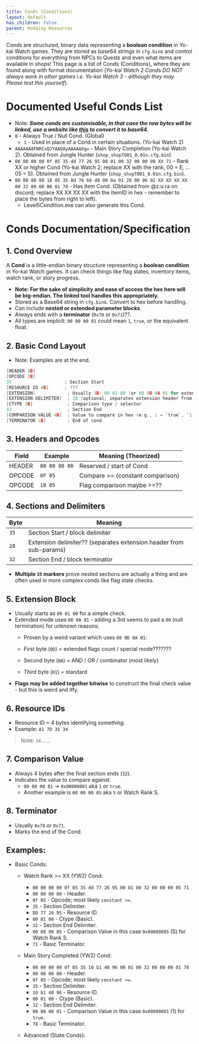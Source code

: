 ```yaml
---
title: Conds (Conditions)
layout: default
has_children: false
parent: Modding Resources
---
```


Conds are structured, binary data representing a **boolean condition** in Yo-kai Watch games. They are stored as base64 strings in `cfg.bin`s and control conditions for everything from NPCs to Quests and even what items are available in shops!
This page is a list of Conds (Conditions), where they are found along with format documentation (*Yo-kai Watch 2 Conds DO NOT always work in other games i.e. Yo-kai Watch 3 - although they may. Please test this yourself*).

# Documented Useful Conds List
* Note: ***Some conds are customisable, in that case the raw bytes will be linked, use a website like [this](https://cryptii.com/pipes/hex-to-base64) to convert it to base64.***
* `0` - Always True / Null Cond. (Global)
  * `1` - Used in place of a Cond in certain situations. (Yo-kai Watch 2)
* `AAAAAA8FNRCxQJYAAQAyAAAAAXg=` - Main Story Completion (Yo-kai Watch 2). Obtained from Jungle Hunter (`shop_shopT001_0.01n.cfg.bin`)
* `00 00 00 00 0f 05 35 dd 77 26 95 00 01 00 32 00 00 00 XX 71` - Rank XX or higher Cond (Yo-kai Watch 2; replace XX with the rank, 00 = E, ... 05 = S). Obtained from Jungle Hunter (`shop_shopT001_0.01n.cfg.bin`).
* `00 00 00 00 18 05 35 8d 76 66 d8 00 0a 01 28 00 06 02 XX XX XX XX 00 32 00 00 00 01 78` - Has Item Cond. (Obtained from @z.u.ra on discord; replace XX XX XX XX with the ItemID in hex - remember to place the bytes from right to left).
  * Level5Condition.exe can also generate this Cond.

 # Conds Documentation/Specification

## 1. **Cond Overview**

A **Cond** is a little-endian binary structure representing a **boolean condition** in Yo-kai Watch games.
It can check things like flag states, inventory items, watch rank, or story progress.
* **Note: For the sake of simplicity and ease of access the hex here will be big-endian. The linked tool handles this appropriately.**
* Stored as a Base64 string in `cfg.bin`s. Convert to hex before handling.
* Can include **nested or extended parameter blocks**.
* Always ends with a **terminator** (`0x78` or `0x71`)??.
* All types are implicit: `00 00 00 01` could mean `1`, `true`, or the equivalent float.


## 2. **Basic Cond Layout**
* Note: Examples are at the end.
```c
[HEADER 4B]
[OPCODE 2B]
35                    ; Section Start
[RESOURCE ID 4B]      ; ???
[EXTENSION]            ; Usually 3B: 00 01 00 (or 00 0D 0A 01 for extended due to null padding)
[EXTENSION DELIMITER]  ; 28 (optional, separates extension header from parameters)
[CTYPE 3B]             ; Comparison type / selector
32                     ; Section End
[COMPARISON VALUE 4B]  ; Value to compare in hex (e.g., 1 = `true`, `1` or the equivalent float).
[TERMINATOR 1B]        ; End of cond
```


## 3. **Headers and Opcodes**

| Field  | Example       | Meaning (Theorized)                                   |
| ------ | ------------- | ----------------------------------------------------- |
| HEADER | `00 00 00 00` | Reserved / start of Cond                              |
| OPCODE | `0F 05`       | Compare >= (constant comparison)                      |
| OPCODE | `18 05`       | Flag comparison maybe >=??                            |

## 4. **Sections and Delimiters**

| Byte | Meaning                                                              |
| ---- | -------------------------------------------------------------------- |
| `35` | Section Start / block delimiter                                      |
| `28` | Extension delimiter?? (separates extension header from sub-params)   |
| `32` | Section End / block terminator                                       |

* **Multiple `35` markers** prove nested sections are actually a thing and are often used in more complex conds like flag state checks.

## 5. **Extension Block**

* Usually starts as `00 01 00` for a simple check.
* Extended mode uses `00 0A 01` - adding a 3rd seems to pad a `00` (null termination) for unknown reasons:
  * Proven by a weird variant which uses `00 0D 0A 01`:

  * First byte (`0D`) = extended flags count / special mode???????
  * Second byte (`0A`) = AND / OR / combinator (most likely)
  * Third byte (`01`) = standard
* **Flags may be added together bitwise** to construct the final check value - but this is weird and iffy.

## 6. **Resource IDs**
* Resource ID = 4 bytes identifying *something*.
* Example: `A1 7D 35 34` 
> Note: `34`......


## 7. **Comparison Value**
* Always 4 bytes after the final section ends (`32`).
* Indicates the value to compare against.
  * `00 00 00 01` -> `0x00000001` aka `1` or `true`.
  * Another example is `00 00 00 05` aka `5` or Watch Rank S.

## 8. **Terminator**
* Usually `0x78` or `0x71`.
* Marks the end of the Cond.

## Examples:

* Basic Conds:
  * Watch Rank >= XX (YW2) Cond:
     * `00 00 00 00 0f 05 35 dd 77 26 95 00 01 00 32 00 00 00 05 71`
     * `00 00 00 00` - Header.
     * `0f 05` - Opcode; most likely `constant >=`.
     * `35` - Section Delimiter.
     * `DD 77 26 95` - Resource ID.
     * `00 01 00` - Ctype (Basic).
     * `32` - Section End Delimiter.
     * `00 00 00 05` - Comparison Value in this case `0x00000005` (S) for Watch Rank S.
     * `71` - Basic Terminator.
  * Main Story Completed (YW2) Cond:
     * `00 00 00 00 0f 05 35 10 b1 40 96 00 01 00 32 00 00 00 01 78`
     * `00 00 00 00` - Header.
     * `0f 05` - Opcode; most likely `constant >=`.
     * `35` - Section Delimiter.
     * `10 b1 40 96` - Resource ID.
     * `00 01 00` - Ctype (Basic).
     * `32` - Section End Delimiter.
     * `00 00 00 01` - Comparison Value in this case `0x00000001` (1) for `true`.
     * `78` - Basic Terminator.

  * Advanced (State Conds):
